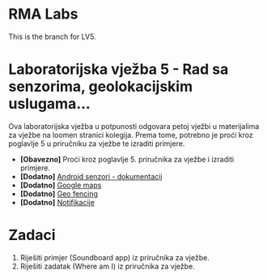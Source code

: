 # RMA Labs
This is the branch for LV5.

# Laboratorijska vježba 5 - Rad sa senzorima, geolokacijskim uslugama...

Ova laboratorijska vježba u potpunosti odgovara petoj vježbi u materijalima za vježbe na loomen stranici kolegija. Prema tome, potrebno je proći kroz poglavlje 5 u priručniku za vježbe te izraditi primjere.

* **[Obavezno]** Proći kroz poglavlje 5. priručnika za vježbe i izraditi primjere.
* **[Dodatno]** [Android senzori - dokumentacij](https://www.google.com/search?client=firefox-b-d&q=android+sensors)
* **[Dodatno]** [Google maps](https://codelabs.developers.google.com/codelabs/advanced-android-kotlin-training-maps/#0)
* **[Dodatno]** [Geo fencing](https://codelabs.developers.google.com/codelabs/advanced-android-kotlin-training-geofencing/#0)
* **[Dodatno]** [Notifikacije](https://codelabs.developers.google.com/codelabs/advanced-android-kotlin-training-notifications/#0)

# Zadaci

1. Riješiti primjer (Soundboard app) iz priručnika za vježbe.
2. Riješiti zadatak (Where am I) iz priručnika za vježbe.